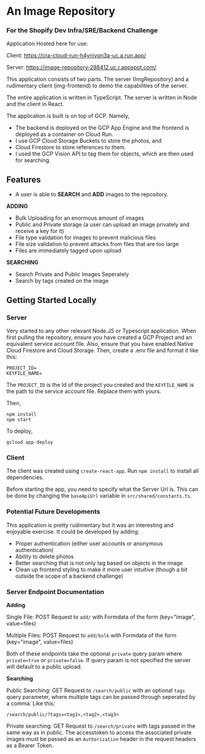 # An Image Repository
### For the Shopify Dev Infra/SRE/Backend Challenge

Application Hosted here for use:

Client: https://cra-cloud-run-h4yniygn3a-uc.a.run.app/

Server: https://image-repository-288412.uc.r.appspot.com/

This application consists of two parts. The server (ImgRepository) and a rudimentary client (img-frontend) to demo the capabilities of the server.

The entire application is written in TypeScript. The server is written in Node and the client in React.

The application is built is on top of GCP. Namely,
- The backend is deployed on the GCP App Engine and the frontend is deployed as a container on Cloud Run. 
- I use GCP Cloud Storage Buckets to store the photos, and 
- Cloud Firestore to store references to them. 
- I used the GCP Vision API to tag them for objects, which are then used for searching.

## Features

- A user is able to **SEARCH** and **ADD** images to the repository.

**ADDING**

- Bulk Uploading for an enormous amount of images
- Public and Private storage (a user can upload an image privately and receive a key for it)
- File type validation for images to prevent malicious files
- File size validation to prevent attacks from files that are too large
- Files are immediately tagged upon upload

**SEARCHING**

- Search Private and Public Images Seperately
- Search by tags created on the image

## Getting Started Locally

### Server

Very started to any other relevant Node.JS or Typescript application. When first pulling the repository, ensure you have created a GCP Project and an equivalent service account file. Also, ensure that you have enabled Native Cloud Firestore and Cloud Storage. Then, create a .env file and format it like this:

```
PROJECT_ID=
KEYFILE_NAME=
```

The `PROJECT_ID` is the Id of the project you created and the `KEYFILE_NAME` is the path to the service account file. Replace them with yours.

Then,

```
npm install
npm start
```

To deploy,

```
gcloud app deploy
```

### Client

The client was created using `create-react-app`. Run `npm install` to install all dependencies.

Before starting the app, you need to specify what the Server Url is. This can be done by changing the `baseApiUrl` variable in `src/shared/constants.ts`. 

### Potential Future Developments

This application is pretty rudimentary but it was an interesting and enjoyable exercise. It could be developed by adding:

- Proper authentication (either user accounts or anonymous authentication)
- Ability to delete photos
- Better searching that is not only tag based on objects in the image
- Clean up frontend styling to make it more user intuitive (though a bit outside the scope of a backend challenge)

### Server Endpoint Documentation

**Adding**

Single File: POST Request to `add/` with Formdata of the form (key="image",  value=files)

Multiple Files: POST Request to `add/bulk` with Formdata of the form (key="image",  value=files)

Both of these endpoints take the optional `private` query param where `private=true` or `private=false`. If query param is not specified the server will default to a public upload. 

**Searching**

Public Searching: GET Request to `/search/public` with an optional `tags` query parameter, where multiple tags can be passed through seperated by a comma. Like this:

```
/search/public/?tags=<tag1>,<tag2>,<tag3>
```

Private searching: GET Request to `/search/private` with tags passed in the same way as in public. The accesstoken to access the associated private images must be passed as an `Authorization` header in the request headers as a Bearer Token.













